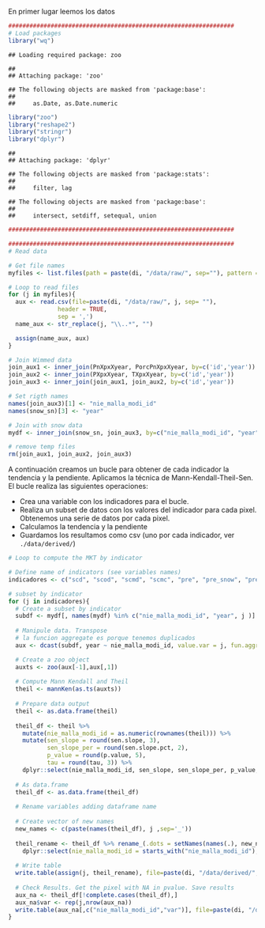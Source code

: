 En primer lugar leemos los datos

``` r
################################################################
# Load packages 
library("wq")
```

    ## Loading required package: zoo

    ## 
    ## Attaching package: 'zoo'

    ## The following objects are masked from 'package:base':
    ## 
    ##     as.Date, as.Date.numeric

``` r
library("zoo")
library("reshape2")
library("stringr")
library("dplyr")
```

    ## 
    ## Attaching package: 'dplyr'

    ## The following objects are masked from 'package:stats':
    ## 
    ##     filter, lag

    ## The following objects are masked from 'package:base':
    ## 
    ##     intersect, setdiff, setequal, union

``` r
################################################################

################################################################
# Read data

# Get file names
myfiles <- list.files(path = paste(di, "/data/raw/", sep=""), pattern = "\\.csv$")

# Loop to read files 
for (j in myfiles){ 
  aux <- read.csv(file=paste(di, "/data/raw/", j, sep= ""),
              header = TRUE,
              sep = ',')
  name_aux <- str_replace(j, "\\..*", "") 

  assign(name_aux, aux)
}

# Join Wimmed data
join_aux1 <- inner_join(PnXpxXyear, PorcPnXpxXyear, by=c('id','year'))
join_aux2 <- inner_join(PXpxXyear, TXpxXyear, by=c('id','year'))
join_aux3 <- inner_join(join_aux1, join_aux2, by=c('id','year'))

# Set rigth names
names(join_aux3)[1] <- "nie_malla_modi_id"
names(snow_sn)[3] <- "year"

# Join with snow data
mydf <- inner_join(snow_sn, join_aux3, by=c("nie_malla_modi_id", "year"))

# remove temp files
rm(join_aux1, join_aux2, join_aux3)
```

A continuación creamos un bucle para obtener de cada indicador la tendencia y la pendiente. Aplicamos la técnica de Mann-Kendall-Theil-Sen. El bucle realiza las siguientes operaciones:

-   Crea una variable con los indicadores para el bucle.
-   Realiza un subset de datos con los valores del indicador para cada pixel. Obtenemos una serie de datos por cada pixel.
-   Calculamos la tendencia y la pendiente
-   Guardamos los resultamos como csv (uno por cada indicador, ver `./data/derived/`)

``` r
# Loop to compute the MKT by indicator

# Define name of indicators (see variables names)
indicadores <- c("scd", "scod", "scmd", "scmc", "pre", "pre_snow", "pre_snow_per", "temp")

# subset by indicator
for (j in indicadores){ 
  # Create a subset by indicator
  subdf <- mydf[, names(mydf) %in% c("nie_malla_modi_id", "year", j )]
  
  # Manipule data. Transpose 
  # la funcion aggregate es porque tenemos duplicados 
  aux <- dcast(subdf, year ~ nie_malla_modi_id, value.var = j, fun.aggregate = mean) 

  # Create a zoo object 
  auxts <- zoo(aux[-1],aux[,1])
  
  # Compute Mann Kendall and Theil 
  theil <- mannKen(as.ts(auxts))
  
  # Prepare data output
  theil <- as.data.frame(theil)
  
  theil_df <- theil %>% 
    mutate(nie_malla_modi_id = as.numeric(rownames(theil))) %>%
    mutate(sen_slope = round(sen.slope, 3),
           sen_slope_per = round(sen.slope.pct, 2),
           p_value = round(p.value, 5),
           tau = round(tau, 3)) %>%
    dplyr::select(nie_malla_modi_id, sen_slope, sen_slope_per, p_value, tau)
  
  # As data.frame
  theil_df <- as.data.frame(theil_df)
  
  # Rename variables adding dataframe name
  
  # Create vector of new names 
  new_names <- c(paste(names(theil_df), j ,sep='_'))
  
  theil_rename <- theil_df %>% rename_(.dots = setNames(names(.), new_names)) %>%
    dplyr::select(nie_malla_modi_id = starts_with("nie_malla_modi_id"), everything())
  
  # Write table 
  write.table(assign(j, theil_rename), file=paste(di, "/data/derived/", j, ".csv", sep=""), row.names=FALSE, sep=',')
  
  # Check Results. Get the pixel with NA in pvalue. Save results
  aux_na <- theil_df[!complete.cases(theil_df),]
  aux_na$var <- rep(j,nrow(aux_na))
  write.table(aux_na[,c("nie_malla_modi_id","var")], file=paste(di, "/data/derived/na_", j, ".csv", sep=""), row.names=FALSE, sep=',')
} 
```
